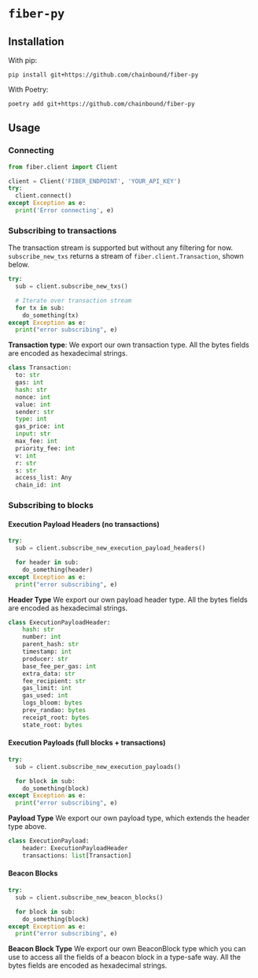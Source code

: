 # `fiber-py`

## Installation
With pip:
```
pip install git+https://github.com/chainbound/fiber-py
```
With Poetry:
```
poetry add git+https://github.com/chainbound/fiber-py
```

## Usage
### Connecting
```python
from fiber.client import Client 

client = Client('FIBER_ENDPOINT', 'YOUR_API_KEY')
try:
  client.connect()
except Exception as e:
  print('Error connecting', e)
```

### Subscribing to transactions
The transaction stream is supported but without any filtering for now. `subscribe_new_txs`
returns a stream of `fiber.client.Transaction`, shown below.
```python
try:
  sub = client.subscribe_new_txs()

  # Iterate over transaction stream
  for tx in sub:
    do_something(tx)
except Exception as e:
  print("error subscribing", e)
```

**Transaction type**:
We export our own transaction type. All the bytes fields are encoded as hexadecimal strings.
```python
class Transaction:
  to: str
  gas: int
  hash: str
  nonce: int
  value: int
  sender: str
  type: int
  gas_price: int
  input: str
  max_fee: int
  priority_fee: int
  v: int
  r: str
  s: str
  access_list: Any
  chain_id: int
```

### Subscribing to blocks

#### Execution Payload Headers (no transactions)

```python
try:
  sub = client.subscribe_new_execution_payload_headers()

  for header in sub:
    do_something(header)
except Exception as e:
  print("error subscribing", e)
```

**Header Type**
We export our own payload header type. All the bytes fields are encoded as hexadecimal strings.

```python
class ExecutionPayloadHeader:
    hash: str
    number: int
    parent_hash: str
    timestamp: int
    producer: str
    base_fee_per_gas: int
    extra_data: str
    fee_recipient: str
    gas_limit: int
    gas_used: int
    logs_bloom: bytes
    prev_randao: bytes
    receipt_root: bytes
    state_root: bytes
```

#### Execution Payloads (full blocks + transactions)

```python
try:
  sub = client.subscribe_new_execution_payloads()

  for block in sub:
    do_something(block)
except Exception as e:
  print("error subscribing", e)
```

**Payload Type**
We export our own payload type, which extends the header type above.

```python
class ExecutionPayload:
    header: ExecutionPayloadHeader
    transactions: list[Transaction]
```

#### Beacon Blocks

```python
try:
  sub = client.subscribe_new_beacon_blocks()

  for block in sub:
    do_something(block)
except Exception as e:
  print("error subscribing", e)
```

**Beacon Block Type**
We export our own BeaconBlock type which you can use to access all the fields of a beacon block in a type-safe way.
All the bytes fields are encoded as hexadecimal strings.

